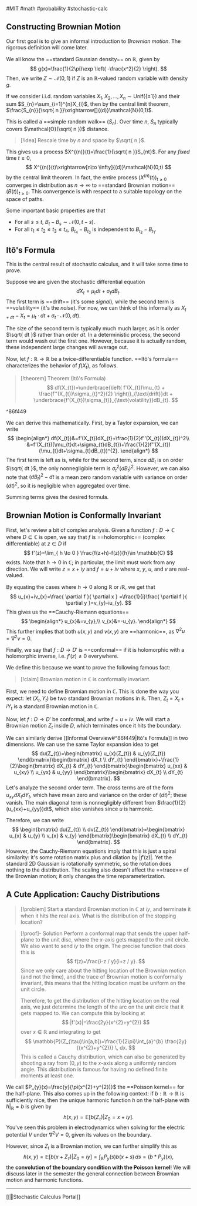 #MIT #math #probability #stochastic-calc
## Constructing Brownian Motion

Our first goal is to give an informal introduction to *Brownian motion*. The rigorous definition will come later.

We all know the ==standard Gaussian density== on $\mathbb{R}$, given by
$$
g(x)=\frac{1}{2\pi}\exp \left( -\frac{x^2}{2} \right).
$$
Then, we write $Z\sim \mathcal{N}(0,1)$ if $Z$ is an $\mathbb{R}$-valued random variable with density $g$.

If we consider i.i.d. random variables $X_{1},X_{2},\dots,X_{n}\sim \text{Unif}(\{\pm 1\})$ and their sum $S_{n}=\sum_{i=1}^{n}X_{i}$, then by the central limit theorem, $\frac{S_{n}}{\sqrt{ n }}\xrightarrow[]{(d)}\mathcal{N}(0,1)$. 

This is called a ==simple random walk== $(S_{n})$. Over time $n$, $S_{n}$ typically covers $\mathcal{O}(\sqrt{ n })$ distance.

> [!idea]
> Rescale time by $n$ and space by $\sqrt{ n }$.

This gives us a process $X^{(n)}(t)=\frac{1}{\sqrt{ n }}S_{nt}$. For any *fixed* time $t\geq 0$,
$$
X^{(n)}(t)\xrightarrow[n\to \infty]{(d)}\mathcal{N}(0,t)
$$
by the central limit theorem. In fact, the entire process $\left( X^{(n)}(t) \right)_{t\geq 0}$ converges in distribution as $n\to \infty$ to ==standard Brownian motion== $(B(t))_{t\geq 0}$. This convergence is with respect to a suitable topology on the space of paths.

Some important basic properties are that
* For all $s\leq t$, $B_{t}-B_{s}\sim \mathcal{N}(0,t-s)$.
* For all $t_{1}\leq t_{2}\leq t_{3}\leq t_{4}$, $B_{t_{4}}-B_{t_{3}}$ is independent to $B_{t_{2}}-B_{t_{1}}$.

## Itô's Formula

This is the central result of stochastic calculus, and it will take some time to prove.

Suppose we are given the stochastic differential equation
$$
dX_{t}=\mu_{t}dt+\sigma_{t}dB_{t}.
$$
The first term is ==drift== (it's some *signal*), while the second term is ==volatility== (it's the *noise*). For now, we can think of this informally as $X_{t+dt}-X_{t}=\mu_{t}\cdot dt+\sigma_{t}\cdot \mathcal{N}(0,dt)$.

The size of the second term is typically much much larger, as it is order $\sqrt{ dt }$ rather than order $dt$. In a deterministic process, the second term would wash out the first one. However, because it is actually random, these independent large changes will average out.

Now, let $f:\mathbb{R}\to \mathbb{R}$ be a twice-differentiable function. ==Itô's formula== characterizes the behavior of $f(X_{t})$, as follows.

> [!theorem] Theorem (Itô's Formula)
> $$
> df(X_{t})=\underbrace{\left( f'(X_{t})\mu_{t} + \frac{f''(X_{t})\sigma_{t}^2}{2} \right)}_{\text{drift}}dt + \underbrace{f'(X_{t})\sigma_{t}}_{\text{volatility}}dB_{t}. 
> $$

^86f449

We can derive this mathematically. First, by a Taylor expansion, we can write
$$
\begin{align*}
df(X_{t})&=f'(X_{t})dX_{t}+\frac{1}{2}f''(X_{t})(dX_{t})^2\\
&=f'(X_{t})(\mu_{t}dt+\sigma_{t}dB_{t})+\frac{1}{2}f''(X_{t})(\mu_{t}dt+\sigma_{t}dB_{t})^{2}.
\end{align*}
$$
The first term is left as is, while for the second term, since $dB_{t}$ is on order $\sqrt{ dt }$, the only nonnegligible term is $\sigma_{t}^2(dB_{t})^2$. However, we can also note that $(dB_{t})^2-dt$ is a mean zero random variable with variance on order $(dt)^2$, so it is negligible when aggregated over time. 

Summing terms gives the desired formula.

## Brownian Motion is Conformally Invariant

First, let's review a bit of complex analysis. Given a function $f:D\to \mathbb{C}$ where $D\subseteq \mathbb{C}$ is open, we say that $f$ is ==holomorphic== (complex differentiable) at $z\in D$ if
$$
f'(z)=\lim_{ h \to 0 } \frac{f(z+h)-f(z)}{h}\in \mathbb{C}
$$
exists. Note that $h\to 0$ in $\mathbb{C}$; in particular, the limit must work from any direction. We will write $z=x+iy$ and $f=u+iv$ where $x$, $y$, $u$, and $v$ are real-valued. 

By equating the cases where $h\to 0$ along $\mathbb{R}$ or $i\mathbb{R}$, we get that
$$
u_{x}+iv_{x}=\frac{ \partial f }{ \partial x } =\frac{1}{i}\frac{ \partial f }{ \partial y }=v_{y}-iu_{y}.
$$
This gives us the ==Cauchy-Riemann equations==
$$
\begin{align*}
u_{x}&=v_{y},\\
v_{x}&=-u_{y}.
\end{align*}
$$
This further implies that both $u(x,y)$ and $v(x,y)$ are ==harmonic==, as $\nabla^2u=\nabla^2v=0$.

Finally, we say that $f:D\to D'$ is ==conformal== if it is holomorphic with a holomorphic inverse, i.e. $f'(z)\neq0$ everywhere.

We define this because we want to prove the following famous fact:

> [!claim]
> Brownian motion in $\mathbb{C}$ is conformally invariant.

First, we need to define Brownian motion in $\mathbb{C}$. This is done the way you expect: let $(X_{t},Y_{t})$ be two standard Brownian motions in $\mathbb{R}$. Then, $Z_{t}=X_{t}+iY_{t}$ is a standard Brownian motion in $\mathbb{C}$.

Now, let $f:D\to D'$ be conformal, and write $f=u+iv$. We will start a Brownian motion $Z_{t}$ inside $D$, which terminates once it hits the boundary.

We can similarly derive [[Informal Overview#^86f449|Itô's Formula]] in two dimensions. We can use the same Taylor expansion idea to get
$$
du(Z_{t})=\begin{bmatrix}
u_{x}(Z_{t}) & u_{y}(Z_{t})
\end{bmatrix}\begin{bmatrix}
dX_t \\
dY_{t}
\end{bmatrix}+\frac{1}{2}\begin{bmatrix}
dX_{t} & dY_{t}
\end{bmatrix}\begin{bmatrix}
u_{xx} & u_{xy} \\
u_{yx} & u_{yy}
\end{bmatrix}\begin{bmatrix}
dX_{t} \\
dY_{t}
\end{bmatrix}.
$$
Let's analyze the second order term. The cross terms are of the form $u_{xy}dX_{t}dY_{t}$, which have mean zero and variance on the order of $(dt)^2$; these vanish. The main diagonal term is nonnegligibly different from $\frac{1}{2}(u_{xx}+u_{yy})dt$, which also vanishes since $u$ is harmonic.

Therefore, we can write
$$
\begin{bmatrix}
du(Z_{t}) \\
dv(Z_{t})
\end{bmatrix}=\begin{bmatrix}
u_{x} & u_{y} \\
v_{x} & v_{y}
\end{bmatrix}\begin{bmatrix}
dX_{t} \\
dY_{t}
\end{bmatrix}.
$$
However, the Cauchy-Riemann equations imply that this is just a spiral similarity: it's some rotation matrix plus and dilation by $|f'(z)|$. Yet the standard 2D Gaussian is rotationally symmetric, so the rotation does nothing to the distribution. The scaling also doesn't affect the ==trace== of the Brownian motion; it only changes the time reparameterization.

## A Cute Application: Cauchy Distributions

> [!problem]
> Start a standard Brownian motion in $\mathbb{C}$ at $iy$, and terminate it when it hits the real axis. What is the distribution of the stopping location?

> [!proof]- Solution
> Perform a conformal map that sends the upper half-plane to the unit disc, where the $x$-axis gets mapped to the unit circle. We also want to send $iy$ to the origin. The precise function that does this is
> $$
> f(z)=\frac{i-z / y}{i+z / y}.
> $$
> Since we only care about the hitting location of the Brownian motion (and not the time), and the trace of Brownian motion is conformally invariant, this means that the hitting location must be uniform on the unit circle.
> 
> Therefore, to get the distribution of the hitting location on the real axis, we just determine the length of the arc on the unit circle that it gets mapped to. We can compute this by looking at
> $$
> |f'(x)|=\frac{2y}{x^{2}+y^{2}}
> $$
> over $x \in \mathbb{R}$ and integrating to get
> $$
> \mathbb{P}(Z_{\tau}\in[a,b])=\frac{1}{2\pi}\int_{a}^{b} \frac{2y}{(x^{2}+y^{2})} \, dx. 
> $$
> This is called a Cauchy distribution, which can also be generated by shooting a ray from $(0,y)$ to the $x$-axis along a uniformly random angle. This distribution is famous for having no defined finite moments at least one.

We call $P_{y}(x)=\frac{y}{\pi(x^{2}+y^{2})}$ the ==Poisson kernel== for the half-plane. This also comes up in the following context: if $b:\mathbb{R}\to \mathbb{R}$ is sufficiently nice, then the unique harmonic function $h$ on the half-plane with $h|_{\mathbb{R}}=b$ is given by
$$
h(x,y)=\mathbb{E}\left[ b(Z_{\tau}) | Z_{0}=x+iy \right].
$$
You've seen this problem in electrodynamics when solving for the electric potential $V$ under $\nabla^{2}V=0$, given its values on the boundary.

However, since $Z_{t}$ is a Brownian motion, we can further simplify this as
$$
h(x,y)=\mathbb{E}[b(x+Z_{\tau})|Z_{0}=iy]=\int_{\mathbb{R}} P_{y}(s)b(x+s) \, ds=(b *P_{y})(x),
$$
the **convolution of the boundary condition with the Poisson kernel**! We will discuss later in the semester the general connection between Brownian motion and harmonic functions.

---

[[🚶Stochastic Calculus Portal]]
